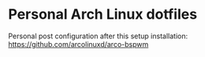 # Personal Arch Linux dotfiles
Personal post configuration after this setup installation: https://github.com/arcolinuxd/arco-bspwm
